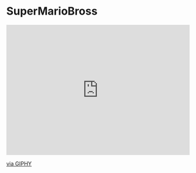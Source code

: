 # SuperMarioBross

<iframe src="https://giphy.com/embed/QkIYCR8osEhJfcU0xA" width="480" height="342" frameBorder="0" class="giphy-embed" allowFullScreen></iframe><p><a href="https://giphy.com/gifs/QkIYCR8osEhJfcU0xA">via GIPHY</a></p>
